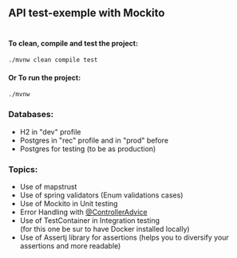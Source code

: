 ## API test-exemple with Mockito
#

#### To clean, compile and test the project:
```
./mvnw clean compile test
```
#### Or To run the project:
```
./mvnw
```
### Databases:
- H2 in "dev" profile
- Postgres in "rec" profile and in "prod" before
- Postgres for testing (to be as production)

### Topics:
 - Use of mapstrust
 - Use of spring validators (Enum validations cases)
 - Use of Mockito in Unit testing
 - Error Handling with [@ControllerAdvice]()
 - Use of TestContainer in Integration testing  
    (for this one be sur to have Docker installed locally)
 - Use of Assertj library for assertions 
   (helps you to diversify your assertions and more readable)

